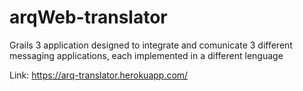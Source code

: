 # arqWeb-translator

Grails 3 application designed to integrate and comunicate 3 different messaging applications, each implemented in a different lenguage

Link: https://arq-translator.herokuapp.com/
